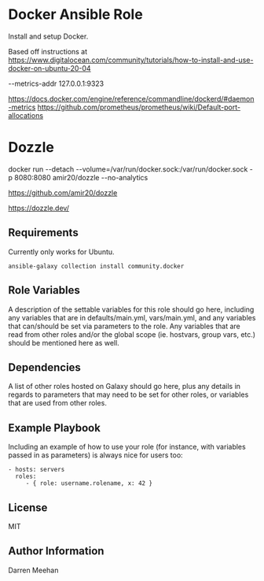 Docker Ansible Role
=========

Install and setup Docker.

Based off instructions at https://www.digitalocean.com/community/tutorials/how-to-install-and-use-docker-on-ubuntu-20-04

--metrics-addr 127.0.0.1:9323

https://docs.docker.com/engine/reference/commandline/dockerd/#daemon-metrics
https://github.com/prometheus/prometheus/wiki/Default-port-allocations

# Dozzle

docker run --detach --volume=/var/run/docker.sock:/var/run/docker.sock -p 8080:8080 amir20/dozzle --no-analytics

https://github.com/amir20/dozzle

https://dozzle.dev/

Requirements
------------

Currently only works for Ubuntu.

```shell
ansible-galaxy collection install community.docker
```

Role Variables
--------------

A description of the settable variables for this role should go here, including any variables that are in defaults/main.yml, vars/main.yml, and any variables that can/should be set via parameters to the role. Any variables that are read from other roles and/or the global scope (ie. hostvars, group vars, etc.) should be mentioned here as well.

Dependencies
------------

A list of other roles hosted on Galaxy should go here, plus any details in regards to parameters that may need to be set for other roles, or variables that are used from other roles.

Example Playbook
----------------

Including an example of how to use your role (for instance, with variables passed in as parameters) is always nice for users too:

    - hosts: servers
      roles:
         - { role: username.rolename, x: 42 }

License
-------

MIT

Author Information
------------------

Darren Meehan
